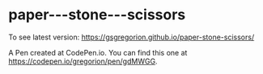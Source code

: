 # paper---stone---scissors
To see latest version:
https://gsgregorion.github.io/paper-stone-scissors/



A Pen created at CodePen.io. You can find this one at https://codepen.io/gregorion/pen/gdMWGG.